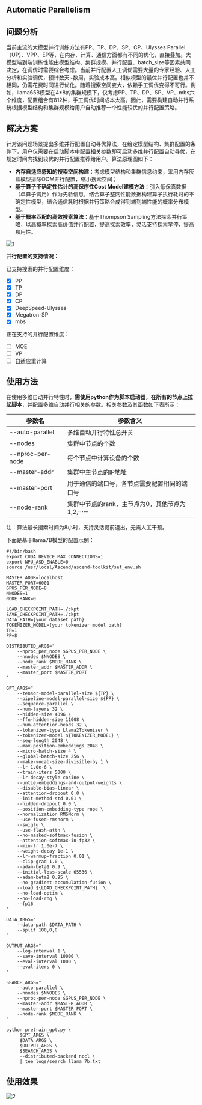 ## Automatic Parallelism

## 问题分析

当前主流的大模型并行训练方法有PP、TP、DP、SP、CP、Ulysses Parallel（UP）、VPP、EP等，在内存、计算、通信方面都有不同的优化，直接叠加。大模型端到端训练性能由模型结构、集群规模、并行配置、batch_size等因素共同决定，在调优时需要综合考虑。当前并行配置人工调优需要大量的专家经验、人工分析和实验调优，预计数天~数周，实验成本高。相似模型的最优并行配置也并不相同，仍需花费时间进行优化。随着搜索空间变大，依赖手工调优变得不可行。例如，llama65B模型在4*8的集群规模下，仅考虑PP、TP、DP、SP、VP、mbs六个维度，配置组合有812种，手工调优时间成本太高。因此，需要构建自动并行系统根据模型结构和集群规模给用户自动推荐一个性能较优的并行配置策略。

## 解决方案

针对该问题场景提出多维并行配置自动寻优算法，在给定模型结构、集群配置的条件下，用户仅需要在启动脚本中配置相关参数即可启动多维并行配置自动寻优，在规定时间内找到较优的并行配置推荐给用户。算法原理图如下：

* **内存自适应感知的搜索空间构建**：考虑模型结构和集群信息约束，采用内存灰盒模型排除OOM并行配置，缩小搜索空间；
* **基于算子不确定性估计的高保序性Cost Model建模方法**：引入低保真数据（单算子调用）作为先验信息，结合算子整网性能数据构建算子执行耗时的不确定性模型，结合通信耗时根据并行策略合成得到端到端性能的概率分布模型。
* **基于概率匹配的高效搜索算法**：基于Thompson Sampling方法探索并行策略，以高概率探索高价值并行配置，提高探索效率，灵活支持探索早停，提高易用性。


![1](../../sources/images/auto_parallel_1.png)

**并行配置的支持情况：**

已支持搜索的并行配置维度：

- [x] PP
- [x] TP
- [x] DP
- [x] CP
- [x] DeepSpeed-Ulysses
- [x] Megatron-SP
- [x] mbs

正在支持的并行配置维度：

- [ ] MOE
- [ ] VP
- [ ] 自适应重计算

## 使用方法

在使用多维自动并行特性时，**需使用python作为脚本启动器，在所有的节点上拉起脚本**，并配置多维自动并行相关的参数。相关参数及其函数如下表所示：

| 参数名           | 参数含义                                          |
| ---------------- | ------------------------------------------------- |
| --auto-parallel  | 多维自动并行特性总开关                            |
| --nodes          | 集群中节点的个数                                  |
| --nproc-per-node | 每个节点中计算设备的个数                               |
| --master-addr    | 集群中主节点的IP地址                              |
| --master-port    | 用于通信的端口号，各节点需要配置相同的端口号      |
| --node-rank      | 集群中节点的rank，主节点为0，其他节点为1,2,······ |

注：算法最长搜索时间为8小时，支持灵活提前退出，无需人工干预。

下面是基于llama7B模型的配置示例：

```shell
#!/bin/bash
export CUDA_DEVICE_MAX_CONNECTIONS=1
export NPU_ASD_ENABLE=0
source /usr/local/Ascend/ascend-toolkit/set_env.sh

MASTER_ADDR=localhost
MASTER_PORT=6001
GPUS_PER_NODE=8
NNODES=1
NODE_RANK=0

LOAD_CHECKPOINT_PATH=./ckpt
SAVE_CHECKPOINT_PATH=./ckpt
DATA_PATH={your dataset path}
TOKENIZER_MODEL={your tokenizer model path}
TP=1
PP=8

DISTRIBUTED_ARGS="
    --nproc_per_node $GPUS_PER_NODE \
    --nnodes $NNODES \
    --node_rank $NODE_RANK \
    --master_addr $MASTER_ADDR \
    --master_port $MASTER_PORT
"

GPT_ARGS="
    --tensor-model-parallel-size ${TP} \
    --pipeline-model-parallel-size ${PP} \
    --sequence-parallel \
    --num-layers 32 \
    --hidden-size 4096 \
    --ffn-hidden-size 11008 \
    --num-attention-heads 32 \
    --tokenizer-type Llama2Tokenizer \
    --tokenizer-model ${TOKENIZER_MODEL} \
    --seq-length 2048 \
    --max-position-embeddings 2048 \
    --micro-batch-size 4 \
    --global-batch-size 256 \
    --make-vocab-size-divisible-by 1 \
    --lr 1.0e-6 \
    --train-iters 5000 \
    --lr-decay-style cosine \
    --untie-embeddings-and-output-weights \
    --disable-bias-linear \
    --attention-dropout 0.0 \
    --init-method-std 0.01 \
    --hidden-dropout 0.0 \
    --position-embedding-type rope \
    --normalization RMSNorm \
    --use-fused-rmsnorm \
    --swiglu \
    --use-flash-attn \
    --no-masked-softmax-fusion \
    --attention-softmax-in-fp32 \
    --min-lr 1.0e-7 \
    --weight-decay 1e-1 \
    --lr-warmup-fraction 0.01 \
    --clip-grad 1.0 \
    --adam-beta1 0.9 \
    --initial-loss-scale 65536 \
    --adam-beta2 0.95 \
    --no-gradient-accumulation-fusion \
    --load ${LOAD_CHECKPOINT_PATH}  \
    --no-load-optim \
    --no-load-rng \
    --fp16
"

DATA_ARGS="
    --data-path $DATA_PATH \
    --split 100,0,0
"

OUTPUT_ARGS="
    --log-interval 1 \
    --save-interval 10000 \
    --eval-interval 1000 \
    --eval-iters 0 \
"

SEARCH_ARGS="
    --auto-parallel \
    --nnodes $NNODES \
    --nproc-per-node $GPUS_PER_NODE \
    --master-addr $MASTER_ADDR \
    --master-port $MASTER_PORT \
    --node-rank $NODE_RANK \
"

python pretrain_gpt.py \
     $GPT_ARGS \
     $DATA_ARGS \
     $OUTPUT_ARGS \
     $SEARCH_ARGS \
     --distributed-backend nccl \
     | tee logs/search_llama_7b.txt
```

## 使用效果

![2](../../sources/images/auto_parallel_2.png)
